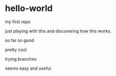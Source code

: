 # hello-world
my first repo


just playing with this and discovering how this works.

so far so good

pretty cool

trying branches

seems easy and useful
